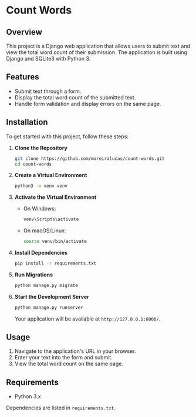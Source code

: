 # Count Words

## Overview

This project is a Django web application that allows users to submit text and view the total word count of their submission. The application is built using Django and SQLite3 with Python 3.

## Features

- Submit text through a form.
- Display the total word count of the submitted text.
- Handle form validation and display errors on the same page.

## Installation

To get started with this project, follow these steps:

1. **Clone the Repository**

   ```bash
   git clone https://github.com/moreiralucas/count-words.git
   cd count-words
   ```

2. **Create a Virtual Environment**

   ```bash
   python3 -m venv venv
   ```

3. **Activate the Virtual Environment**

   - On Windows:
     ```bash
     venv\Scripts\activate
     ```

   - On macOS/Linux:
     ```bash
     source venv/bin/activate
     ```

4. **Install Dependencies**

   ```bash
   pip install -r requirements.txt
   ```

5. **Run Migrations**

   ```bash
   python manage.py migrate
   ```

6. **Start the Development Server**

   ```bash
   python manage.py runserver
   ```

   Your application will be available at `http://127.0.0.1:8000/`.

## Usage

1. Navigate to the application's URL in your browser.
2. Enter your text into the form and submit.
3. View the total word count on the same page.

## Requirements

- Python 3.x

Dependencies are listed in `requirements.txt`.
